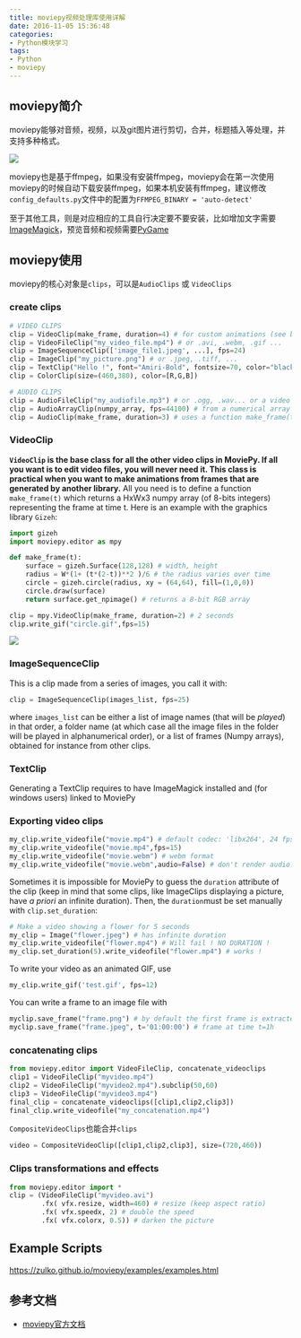 ```yaml
---
title: moviepy视频处理库使用详解
date: 2016-11-05 15:36:48
categories: 
- Python模块学习
tags:
- Python
- moviepy
---
```


## moviepy简介

moviepy能够对音频，视频，以及git图片进行剪切，合并，标题插入等处理，并支持多种格式。

![](https://zulko.github.io/moviepy/_images/logo.png)

moviepy也是基于ffmpeg，如果没有安装ffmpeg，moviepy会在第一次使用moviepy的时候自动下载安装ffmpeg，如果本机安装有ffmpeg，建议修改`config_defaults.py`文件中的配置为`FFMPEG_BINARY = 'auto-detect'`

至于其他工具，则是对应相应的工具自行决定要不要安装，比如增加文字需要[ImageMagick](http://www.imagemagick.org/script/index.php)，预览音频和视频需要[PyGame](http://www.pygame.org/download.shtml)

<!-- more -->

## moviepy使用

moviepy的核心对象是`clips`，可以是`AudioClips` 或 `VideoClips`

### create clips

```python
# VIDEO CLIPS
clip = VideoClip(make_frame, duration=4) # for custom animations (see below)
clip = VideoFileClip("my_video_file.mp4") # or .avi, .webm, .gif ...
clip = ImageSequenceClip(['image_file1.jpeg', ...], fps=24)
clip = ImageClip("my_picture.png") # or .jpeg, .tiff, ...
clip = TextClip("Hello !", font="Amiri-Bold", fontsize=70, color="black")
clip = ColorClip(size=(460,380), color=[R,G,B])

# AUDIO CLIPS
clip = AudioFileClip("my_audiofile.mp3") # or .ogg, .wav... or a video !
clip = AudioArrayClip(numpy_array, fps=44100) # from a numerical array
clip = AudioClip(make_frame, duration=3) # uses a function make_frame(t)
```

### VideoClip

**`VideoClip` is the base class for all the other video clips in MoviePy. If all you want is to edit video files, you will never need it. This class is practical when you want to make animations from frames that are generated by another library.** All you need is to define a function `make_frame(t)` which returns a HxWx3 numpy array (of 8-bits integers) representing the frame at time t. Here is an example with the graphics library `Gizeh`:

```python
import gizeh
import moviepy.editor as mpy

def make_frame(t):
    surface = gizeh.Surface(128,128) # width, height
    radius = W*(1+ (t*(2-t))**2 )/6 # the radius varies over time
    circle = gizeh.circle(radius, xy = (64,64), fill=(1,0,0))
    circle.draw(surface)
    return surface.get_npimage() # returns a 8-bit RGB array

clip = mpy.VideoClip(make_frame, duration=2) # 2 seconds
clip.write_gif("circle.gif",fps=15)
```

![](https://zulko.github.io/moviepy/_images/circle.gif)

### ImageSequenceClip

This is a clip made from a series of images, you call it with:

```python
clip = ImageSequenceClip(images_list, fps=25)
```

where `images_list` can be either a list of image names (that will be *played*) in that order, a folder name (at which case all the image files in the folder will be played in alphanumerical order), or a list of frames (Numpy arrays), obtained for instance from other clips.

### TextClip

Generating a TextClip requires to have ImageMagick installed and (for windows users) linked to MoviePy

### Exporting video clips

```python
my_clip.write_videofile("movie.mp4") # default codec: 'libx264', 24 fps
my_clip.write_videofile("movie.mp4",fps=15)
my_clip.write_videofile("movie.webm") # webm format
my_clip.write_videofile("movie.webm",audio=False) # don't render audio.
```

Sometimes it is impossible for MoviePy to guess the `duration` attribute of the clip (keep in mind that some clips, like ImageClips displaying a picture, have *a priori* an infinite duration). Then, the `duration`must be set manually with `clip.set_duration`:

```python
# Make a video showing a flower for 5 seconds
my_clip = Image("flower.jpeg") # has infinite duration
my_clip.write_videofile("flower.mp4") # Will fail ! NO DURATION !
my_clip.set_duration(5).write_videofile("flower.mp4") # works !
```

To write your video as an animated GIF, use

```python
my_clip.write_gif('test.gif', fps=12)
```

You can write a frame to an image file with

```python
myclip.save_frame("frame.png") # by default the first frame is extracted
myclip.save_frame("frame.jpeg", t='01:00:00') # frame at time t=1h
```

### concatenating clips

```python
from moviepy.editor import VideoFileClip, concatenate_videoclips
clip1 = VideoFileClip("myvideo.mp4")
clip2 = VideoFileClip("myvideo2.mp4").subclip(50,60)
clip3 = VideoFileClip("myvideo3.mp4")
final_clip = concatenate_videoclips([clip1,clip2,clip3])
final_clip.write_videofile("my_concatenation.mp4")
```

`CompositeVideoClips`也能合并`clips`

```python
video = CompositeVideoClip([clip1,clip2,clip3], size=(720,460))
```

###  Clips transformations and effects

```python
from moviepy.editor import *
clip = (VideoFileClip("myvideo.avi")
        .fx( vfx.resize, width=460) # resize (keep aspect ratio)
        .fx( vfx.speedx, 2) # double the speed
        .fx( vfx.colorx, 0.5)) # darken the picture
```

## Example Scripts

https://zulko.github.io/moviepy/examples/examples.html

## 参考文档

- [moviepy官方文档](https://zulko.github.io/moviepy/index.html)
